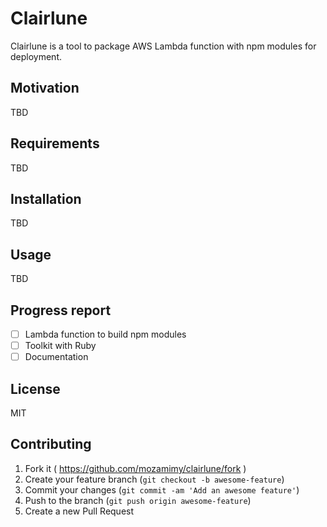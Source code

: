 # Clairlune

Clairlune is a tool to package AWS Lambda function with npm modules for deployment.

## Motivation

TBD

## Requirements

TBD

## Installation

TBD

## Usage

TBD

## Progress report

- [ ] Lambda function to build npm modules
- [ ] Toolkit with Ruby
- [ ] Documentation

## License

MIT

## Contributing

1. Fork it ( https://github.com/mozamimy/clairlune/fork )
2. Create your feature branch (`git checkout -b awesome-feature`)
3. Commit your changes (`git commit -am 'Add an awesome feature'`)
4. Push to the branch (`git push origin awesome-feature`)
5. Create a new Pull Request

